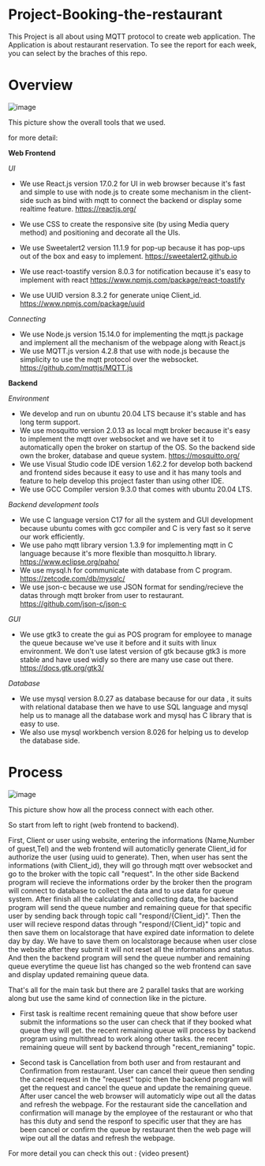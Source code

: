 # Project-Booking-the-restaurant
This Project is all about using MQTT protocol to create web application. The Application is about restaurant reservation.
To see the report for each week, you can select by the braches of this repo.

# Overview 
![image](https://user-images.githubusercontent.com/87507926/141608816-c021ae5e-8774-4c82-a0cb-764c8e4f5c0b.png)

This picture show the overall tools that we used.

for more detail:

**Web Frontend**
 
 *UI*

- We use React.js version 17.0.2 for UI in web browser because it's fast and simple to use with node.js to create some mechanism in the client-side such as bind with mqtt to connect the backend or display some realtime feature.
 https://reactjs.org/
- We use CSS to create the responsive site (by using Media query method) and positioning and decorate all the UIs.
- We use Sweetalert2 version 11.1.9 for pop-up because it has pop-ups out of the box and easy to implement.
 https://sweetalert2.github.io
- We use react-toastify version 8.0.3 for notification because it's easy to implement with react
 https://www.npmjs.com/package/react-toastify
 
 - We use UUID version 8.3.2 for generate uniqe Client_id.
 https://www.npmjs.com/package/uuid

 *Connecting*

- We use Node.js version 15.14.0 for implementing the mqtt.js package and implement all the mechanism of the webpage along with React.js
- We use MQTT.js version 4.2.8 that use with node.js because the simplicity to use the mqtt protocol over the websocket.
 https://github.com/mqttjs/MQTT.js

**Backend**

*Environment*

- We develop and run on ubuntu 20.04 LTS because it's stable and has long term support.
- We use mosquitto version 2.0.13 as local mqtt broker because it's easy to implement the mqtt over websocket and we have set it to automatically open the broker on startup of the OS. So the backend side own the broker, database and queue system. 
https://mosquitto.org/
- We use Visual Studio code IDE version 1.62.2 for develop both backend and frontend sides because it easy to use and it has many tools and feature to help develop this project faster than using other IDE.
- We use GCC Compiler version 9.3.0 that comes with ubuntu 20.04 LTS.

*Backend development tools*

- We use C language version C17 for all the system and GUI development because ubuntu comes with gcc compiler and C is very fast so it serve our work efficiently.
- We use paho mqtt library version 1.3.9 for implementing mqtt in C language because it's more flexible than mosquitto.h library.  
https://www.eclipse.org/paho/
- We use mysql.h for communicate with database from C program.
https://zetcode.com/db/mysqlc/
- We use json-c because we use JSON format for sending/recieve the datas through mqtt broker from user to restaurant. 
https://github.com/json-c/json-c


*GUI*
 
 - We use gtk3 to create the gui as POS program for employee to manage the queue because we've use it before and it suits with linux environment. We don't use latest version of gtk because gtk3 is more stable and have used widly so there are many use case out there.
  https://docs.gtk.org/gtk3/

*Database*

 - We use mysql version 8.0.27 as database because for our data , it suits with relational database then we have to use SQL language and mysql help us to manage all the database work and mysql has C library that is easy to use.
 - We also use mysql workbench version 8.026 for helping us to develop the database side.
 

# Process

![image](https://user-images.githubusercontent.com/87507926/141610812-0a860c75-8395-45c6-90ac-a22716a12a82.png)


This picture show how all the process connect with each other.

So start from left to right (web frontend to backend).

First, Client or user using website, entering the informations (Name,Number of guest,Tel) and the web frontend will automaticlly generate Client_id for authorize the user (using uuid to generate). Then, when user has sent the informations (with Client_id), they will go through mqtt over websocket and go to the broker with the topic call "request". In the other side Backend program will recieve the informations order by the broker then the program will connect to database to collect the data and to use data for queue system. After finish all the calculating and collecting data, the backend program will send the queue number and remaining queue for that specific user by sending back through topic call "respond/{Client_id}". Then the user will recieve respond datas through "respond/{Client_id}" topic and then save them on localstorage that have expired date information to delete day by day. We have to save them on localstorage because when user close the website after they submit it will not reset all the informations and status.
And then the backend program will send the queue number and remaining queue everytime the queue list has changed so the web frontend can save and display updated remaining queue data.

That's all for the main task but there are 2 parallel tasks that are working along but use the same kind of connection like in the picture.

- First task is realtime recent remaining queue that show before user submit the informations so the user can check that if they booked what queue they will get. the recent remaining queue will process by backend program using multithread to work along other tasks. the recent remaining queue will sent by backend through "recent_remianing" topic.

- Second task is Cancellation from both user and from restaurant and Confirmation from restaurant. User can cancel their queue then sending the cancel request in the "request" topic then the backend program will get the request and cancel the queue and update the remaining queue. After user cancel the web browser will automaticly wipe out all the datas and refresh the webpage. For the restaurant side the cancellation and confirmation will manage by the employee of the restaurant or who that has this duty and send the responf to specific user that they are has been cancel or confirm the queue by restaurant then the web page will wipe out all the datas and refresh the webpage.


For more detail you can check this out :
{video present}
